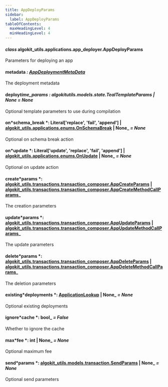 ```yaml
---
title: AppDeployParams
sidebar:
  label: AppDeployParams
tableOfContents:
  maxHeadingLevel: 4
  minHeadingLevel: 4
---
```


#### _class_ algokit_utils.applications.app_deployer.AppDeployParams

Parameters for deploying an app

#### metadata _: [AppDeploymentMetaData](AppDeploymentMetaData.md#algokit_utils.applications.app_deployer.AppDeploymentMetaData)_

The deployment metadata

#### deploy*time_params *: algokit*utils.models.state.TealTemplateParams | None* _= None_

Optional template parameters to use during compilation

#### on*schema_break *: Literal['replace', 'fail', 'append'] | [algokit_utils.applications.enums.OnSchemaBreak](/reference/algokit-utils-py/api/applications/enums/onschemabreak/#algokit_utils.applications.enums.OnSchemaBreak) | None\_ _= None_

Optional on schema break action

#### on*update *: Literal['update', 'replace', 'fail', 'append'] | [algokit_utils.applications.enums.OnUpdate](/reference/algokit-utils-py/api/applications/enums/onupdate/#algokit_utils.applications.enums.OnUpdate) | None\_ _= None_

Optional on update action

#### create*params *: [algokit_utils.transactions.transaction_composer.AppCreateParams](/reference/algokit-utils-py/api/transactions/transaction_composer/appcreateparams/#algokit_utils.transactions.transaction_composer.AppCreateParams) | [algokit_utils.transactions.transaction_composer.AppCreateMethodCallParams](/reference/algokit-utils-py/api/transactions/transaction_composer/appcreatemethodcallparams/#algokit_utils.transactions.transaction_composer.AppCreateMethodCallParams)\_

The creation parameters

#### update*params *: [algokit_utils.transactions.transaction_composer.AppUpdateParams](/reference/algokit-utils-py/api/transactions/transaction_composer/appupdateparams/#algokit_utils.transactions.transaction_composer.AppUpdateParams) | [algokit_utils.transactions.transaction_composer.AppUpdateMethodCallParams](/reference/algokit-utils-py/api/transactions/transaction_composer/appupdatemethodcallparams/#algokit_utils.transactions.transaction_composer.AppUpdateMethodCallParams)\_

The update parameters

#### delete*params *: [algokit_utils.transactions.transaction_composer.AppDeleteParams](/reference/algokit-utils-py/api/transactions/transaction_composer/appdeleteparams/#algokit_utils.transactions.transaction_composer.AppDeleteParams) | [algokit_utils.transactions.transaction_composer.AppDeleteMethodCallParams](/reference/algokit-utils-py/api/transactions/transaction_composer/appdeletemethodcallparams/#algokit_utils.transactions.transaction_composer.AppDeleteMethodCallParams)\_

The deletion parameters

#### existing*deployments *: [ApplicationLookup](ApplicationLookup.md#algokit_utils.applications.app_deployer.ApplicationLookup) | None\_ _= None_

Optional existing deployments

#### ignore*cache *: bool\_ _= False_

Whether to ignore the cache

#### max*fee *: int | None\_ _= None_

Optional maximum fee

#### send*params *: [algokit_utils.models.transaction.SendParams](/reference/algokit-utils-py/api/models/transaction/sendparams/#algokit_utils.models.transaction.SendParams) | None\_ _= None_

Optional send parameters
